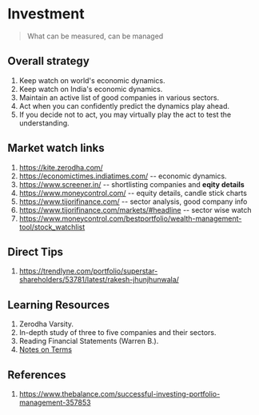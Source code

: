Investment
=============

> What can be measured, can be managed

## Overall strategy
1. Keep watch on world's economic dynamics.
2. Keep watch on India's economic dynamics.
3. Maintain an active list of good companies in various sectors.
4. Act when you can confidently predict the dynamics play ahead.
5. If you decide not to act, you may virtually play the act to test the understanding.


## Market watch links
1. <https://kite.zerodha.com/>
1. <https://economictimes.indiatimes.com/> -- economic dynamics.
1. <https://www.screener.in/> -- shortlisting companies and **eqity details**
1. <https://www.moneycontrol.com/> -- equity details, candle stick charts
1. <https://www.tijorifinance.com/> -- sector analysis, good company info
1. <https://www.tijorifinance.com/markets/#headline> -- sector wise watch
1. <https://www.moneycontrol.com/bestportfolio/wealth-management-tool/stock_watchlist>

## Direct Tips
1. <https://trendlyne.com/portfolio/superstar-shareholders/53781/latest/rakesh-jhunjhunwala/>


## Learning Resources
1. Zerodha Varsity.
1. In-depth study of three to five companies and their sectors.
1. Reading Financial Statements (Warren B.).
1. [Notes on Terms](terms.html)


<a name="references"></a>
## References
1. <https://www.thebalance.com/successful-investing-portfolio-management-357853>


